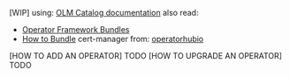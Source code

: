 [WIP]
using: [OLM Catalog documentation](https://olm.operatorframework.io/docs/tasks/creating-a-catalog/#catalog-creation-with-raw-file-based-catalogs)
also read: 
 - [Operator Framework Bundles](https://docs.openshift.com/container-platform/4.10/operators/understanding/olm-packaging-format.html#olm-bundle-format_olm-packaging-format)
 - [How to Bundle](https://olm.operatorframework.io/docs/tasks/creating-operator-bundle/)
cert-manager from: [operatorhubio](https://github.com/k8s-operatorhub/community-operators/tree/main)

[HOW TO ADD AN OPERATOR]
TODO
[HOW TO UPGRADE AN OPERATOR]
TODO
